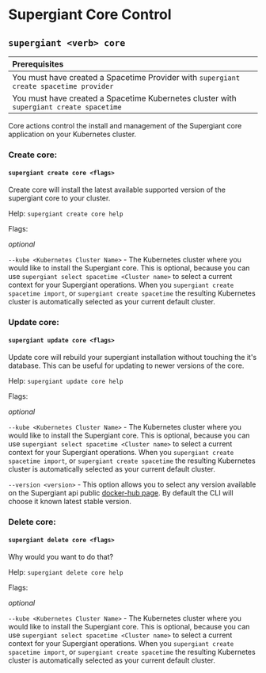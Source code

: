 # Supergiant Core Control
## `supergiant <verb> core`

| Prerequisites
| :---
| You must have created a Spacetime Provider with `supergiant create spacetime provider`
| You must have created a Spacetime Kubernetes cluster with `supergiant create spacetime`

Core actions control the install and management of the Supergiant core application on your Kubernetes cluster.

### Create core:
#### `supergiant create core <flags>`

Create core will install the latest available supported version of the supergiant core to your cluster.

Help: `supergiant create core help`

Flags:

*optional*

`--kube <Kubernetes Cluster Name>` - The Kubernetes cluster where you would like to install the Supergiant core. This is optional, because you can use `supergiant select spacetime <Cluster name>` to select a current context for your Supergiant operations. When you `supergiant create spacetime import`, or `supergiant create spacetime` the resulting Kubernetes cluster is automatically selected as your current default cluster.

### Update core:
#### `supergiant update core <flags>`

Update core will rebuild your supergiant installation without touching the it's database. This can be useful for updating to newer versions of the core.

Help: `supergiant update core help`

Flags:

*optional*

`--kube <Kubernetes Cluster Name>` - The Kubernetes cluster where you would like to install the Supergiant core. This is optional, because you can use `supergiant select spacetime <Cluster name>` to select a current context for your Supergiant operations. When you `supergiant create spacetime import`, or `supergiant create spacetime` the resulting Kubernetes cluster is automatically selected as your current default cluster.

`--version <version>` - This option allows you to select any version available on the Supergiant api public [docker-hub page](https://hub.docker.com/r/supergiant/supergiant-api/tags/). By default the CLI will choose it known latest stable version.

### Delete core:
#### `supergiant delete core <flags>`

Why would you want to do that?

Help: `supergiant delete core help`

Flags:

*optional*

`--kube <Kubernetes Cluster Name>` - The Kubernetes cluster where you would like to install the Supergiant core. This is optional, because you can use `supergiant select spacetime <Cluster name>` to select a current context for your Supergiant operations. When you `supergiant create spacetime import`, or `supergiant create spacetime` the resulting Kubernetes cluster is automatically selected as your current default cluster.
